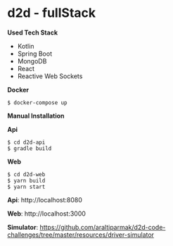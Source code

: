 # d2d - fullStack

**Used Tech Stack**
- Kotlin
- Spring Boot 
- MongoDB
- React
- Reactive Web Sockets


**Docker**
```
$ docker-compose up  
```

**Manual Installation** 

**Api**
```
$ cd d2d-api
$ gradle build
```
**Web**
```
$ cd d2d-web
$ yarn build
$ yarn start
```

**Api**: http://localhost:8080

**Web**: http://localhost:3000

**Simulator**: https://github.com/araltiparmak/d2d-code-challenges/tree/master/resources/driver-simulator




